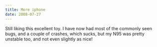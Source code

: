 ```yaml
---
title: More iphone
date: 2008-07-27
---
```


Still liking this excellent toy. I have now had most of the commonly seen bugs, and a couple of crashes, which sucks, but my N95 was pretty unstable too, and not even slightly as nice!
